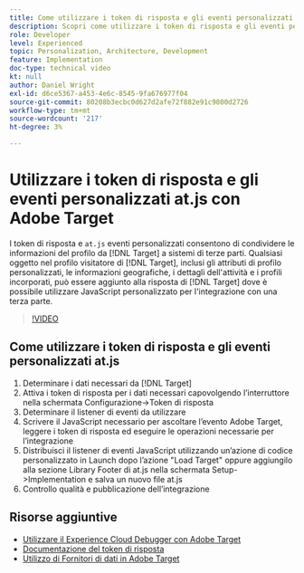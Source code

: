 ```yaml
---
title: Come utilizzare i token di risposta e gli eventi personalizzati at.js
description: Scopri come utilizzare i token di risposta e gli eventi personalizzati at.js per condividere le informazioni del profilo da Target a sistemi di terze parti.
role: Developer
level: Experienced
topic: Personalization, Architecture, Development
feature: Implementation
doc-type: technical video
kt: null
author: Daniel Wright
exl-id: d6ce5367-a453-4e6c-8545-9fa676977f04
source-git-commit: 80208b3ecbc0d627d2afe72f882e91c9800d2726
workflow-type: tm+mt
source-wordcount: '217'
ht-degree: 3%

---
```


# Utilizzare i token di risposta e gli eventi personalizzati at.js con Adobe Target

I token di risposta e `at.js` eventi personalizzati consentono di condividere le informazioni del profilo da [!DNL Target] a sistemi di terze parti. Qualsiasi oggetto nel profilo visitatore di [!DNL Target], inclusi gli attributi di profilo personalizzati, le informazioni geografiche, i dettagli dell&#39;attività e i profili incorporati, può essere aggiunto alla risposta di [!DNL Target] dove è possibile utilizzare JavaScript personalizzato per l&#39;integrazione con una terza parte.

>[!VIDEO](https://video.tv.adobe.com/v/23253/?quality=12)

## Come utilizzare i token di risposta e gli eventi personalizzati at.js

1. Determinare i dati necessari da [!DNL Target]
1. Attiva i token di risposta per i dati necessari capovolgendo l’interruttore nella schermata Configurazione->Token di risposta
1. Determinare il listener di eventi da utilizzare
1. Scrivere il JavaScript necessario per ascoltare l’evento Adobe Target, leggere i token di risposta ed eseguire le operazioni necessarie per l’integrazione
1. Distribuisci il listener di eventi JavaScript utilizzando un’azione di codice personalizzato in Launch dopo l’azione &quot;Load Target&quot; oppure aggiungilo alla sezione Library Footer di at.js nella schermata Setup->Implementation e salva un nuovo file at.js
1. Controllo qualità e pubblicazione dell’integrazione

## Risorse aggiuntive

* [Utilizzare il Experience Cloud Debugger con Adobe Target](../troubleshooting/troubleshoot-with-the-experience-cloud-debugger.md)
* [Documentazione del token di risposta](https://experienceleague.adobe.com/docs/target/using/administer/response-tokens.html?lang=en)
* [Utilizzo di Fornitori di dati in Adobe Target](use-data-providers-to-integrate-third-party-data.md)
